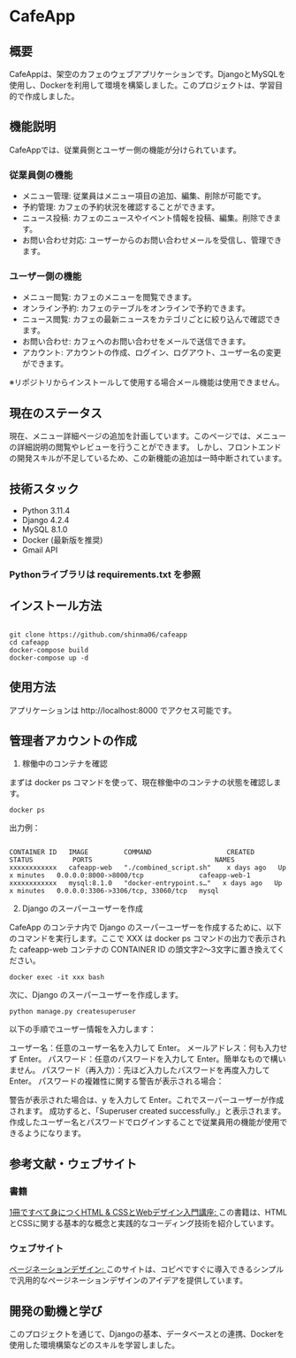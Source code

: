 # CafeApp

## 概要
CafeAppは、架空のカフェのウェブアプリケーションです。DjangoとMySQLを使用し、Dockerを利用して環境を構築しました。このプロジェクトは、学習目的で作成しました。

## 機能説明
CafeAppでは、従業員側とユーザー側の機能が分けられています。

### 従業員側の機能
- メニュー管理: 従業員はメニュー項目の追加、編集、削除が可能です。
- 予約管理: カフェの予約状況を確認することができます。
- ニュース投稿: カフェのニュースやイベント情報を投稿、編集。削除できます。
- お問い合わせ対応: ユーザーからのお問い合わせメールを受信し、管理できます。

### ユーザー側の機能
- メニュー閲覧: カフェのメニューを閲覧できます。
- オンライン予約: カフェのテーブルをオンラインで予約できます。
- ニュース閲覧: カフェの最新ニュースをカテゴリごとに絞り込んで確認できます。
- お問い合わせ: カフェへのお問い合わせをメールで送信できます。
- アカウント: アカウントの作成、ログイン、ログアウト、ユーザー名の変更ができます。

※リポジトリからインストールして使用する場合メール機能は使用できません。

## 現在のステータス
現在、メニュー詳細ページの追加を計画しています。このページでは、メニューの詳細説明の閲覧やレビューを行うことができます。
しかし、フロントエンドの開発スキルが不足しているため、この新機能の追加は一時中断されています。

## 技術スタック
- Python 3.11.4
- Django 4.2.4
- MySQL 8.1.0
- Docker (最新版を推奨)
- Gmail API

### Pythonライブラリは requirements.txt を参照

## インストール方法

```

git clone https://github.com/shinma06/cafeapp
cd cafeapp
docker-compose build
docker-compose up -d

```


## 使用方法
アプリケーションは http://localhost:8000 でアクセス可能です。

## 管理者アカウントの作成

1. 稼働中のコンテナを確認

まずは docker ps コマンドを使って、現在稼働中のコンテナの状態を確認します。

`docker ps`

出力例：

```

CONTAINER ID   IMAGE         COMMAND                   CREATED      STATUS          PORTS                               NAMES
xxxxxxxxxxxx   cafeapp-web   "./combined_script.sh"    x days ago   Up x minutes   0.0.0.0:8000->8000/tcp              cafeapp-web-1
xxxxxxxxxxxx   mysql:8.1.0   "docker-entrypoint.s…"   x days ago   Up x minutes   0.0.0.0:3306->3306/tcp, 33060/tcp   mysql

```

2. Django のスーパーユーザーを作成

CafeApp のコンテナ内で Django のスーパーユーザーを作成するために、以下のコマンドを実行します。ここで XXX は docker ps コマンドの出力で表示された cafeapp-web コンテナの CONTAINER ID の頭文字2～3文字に置き換えてください。

`docker exec -it xxx bash`

次に、Django のスーパーユーザーを作成します。

`python manage.py createsuperuser`

以下の手順でユーザー情報を入力します：

ユーザー名：任意のユーザー名を入力して Enter。
メールアドレス：何も入力せず Enter。
パスワード：任意のパスワードを入力して Enter。簡単なもので構いません。
パスワード（再入力）：先ほど入力したパスワードを再度入力して Enter。
パスワードの複雑性に関する警告が表示される場合：

警告が表示された場合は、y を入力して Enter。これでスーパーユーザーが作成されます。
成功すると、「Superuser created successfully.」と表示されます。
作成したユーザー名とパスワードでログインすることで従業員用の機能が使用できるようになります。

## 参考文献・ウェブサイト

### 書籍
[1冊ですべて身につくHTML & CSSとWebデザイン入門講座: ](https://www.sbcr.jp/product/4797398892/)
この書籍は、HTMLとCSSに関する基本的な概念と実践的なコーディング技術を紹介しています。

### ウェブサイト
[ページネーションデザイン: ](https://eclair.blog/example-of-pagination/)
このサイトは、コピペですぐに導入できるシンプルで汎用的なページネーションデザインのアイデアを提供しています。

## 開発の動機と学び
このプロジェクトを通じて、Djangoの基本、データベースとの連携、Dockerを使用した環境構築などのスキルを学習しました。